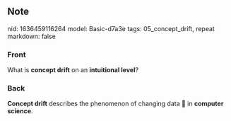 ## Note
nid: 1636459116264
model: Basic-d7a3e
tags: 05_concept_drift, repeat
markdown: false

### Front
What is <b>concept drift</b> on an <b>intuitional level</b>?

### Back
<b>Concept drift</b> describes the phenomenon of changing data 💾 in
<b>computer science</b>.

